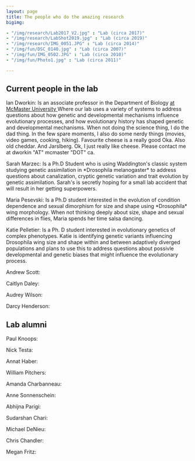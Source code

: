 ```yaml
---
layout: page
title: The people who do the amazing research
bigimg:

- "/img/research/Lab2017_V2.jpg" : "Lab (circa 2017)"
- "/img/research/LabShot2019.jpg" : "Lab (circa 2019)"
- "/img/research/IMG_0051.JPG" : "Lab (circa 2014)"
- "/img/fun/DSC_0140.jpg" : "Lab (circa 2007)"
- "/img/fun/IMG_0502.JPG" : "Lab (circa 2010)"
- "/img/fun/Photo1.jpg" : "Lab (circa 2011)"

---
```


## Current people in the lab

<p class="about-text">
Ian Dworkin: Is an associate professor in the Department of Biology <a href= "https://www.biology.mcmaster.ca/ "> at McMaster University </a> Where our lab uses a variety of systems to address questions about how genetic and developmental mechanisms influence evolutionary processes, and how evolutionary history has shaped genetic and developmental mechanisms. When not doing the science thing, I do the dad thing. In the few spare moments, I also do some nerdy things (movies, video games, cooking, hiking). Favourite cheese is a really good Oka. Also old cheddar. And Jarslberg. Ok, I just really like cheese. Please contact me at dworkin "AT" mcmaster "DOT" ca.
</p>


<p class="about-text">
Sarah Marzec: Is a Ph.D Student who is using Waddington's classic system studying genetic assimilation in *Drosophila melanogaster* to address questions about canalization, cryptic genetic variation and trait evolution by genetic assimilation. Sarah's is secretly hoping for a small lab accident that will result in her getting superpowers.
</p>

<p class="about-text">
Maria Pesevski: Is a Ph.D student interested in the evolution of condition dependence and sexual dimorphism for size and shape using *Drosophila* wing morphology. When not thinking deeply about size, shape and sexual differences in flies, Maria spends her time salsa dancing.
</p>

<p class="about-text">
Katie Pelletier: Is a Ph. D student interested in evolutionary genetics of complex phenotypes. Katie is identifying genetic variants influencing Drosophila wing size and shape within and between adaptively diverged populations and plans to use this to address questions about possivle developmental and genetic biases that might influence the evolutionary process.
</p>

<p class="about-text">
Andrew Scott:
</p>

<p class="about-text">
Caitlyn Daley:
</p>

<p class="about-text">
Audrey Wilson:
</p>

<p class="about-text">
Darcy Henderson:
</p>


## Lab alumni

<p class="about-text">
Paul Knoops:
</p>

<p class="about-text">
Nick Testa:
</p>

<p class="about-text">
Annat Haber:
</p>

<p class="about-text">
William Pitchers:
</p>

<p class="about-text">
Amanda Charbanneau:
</p>

<p class="about-text">
Anne Sonnenschein:
</p>

<p class="about-text">
Abhijna Parigi:
</p>

<p class="about-text">
Sudarshan Chari:
</p>

<p class="about-text">
Michael DeNieu:
</p>

<p class="about-text">
Chris Chandler:
</p>

<p class="about-text">
Megan Fritz:
</p>
